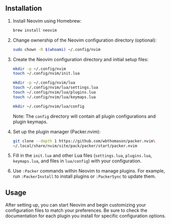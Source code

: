 ## Installation

1. Install Neovim using Homebrew:
    ```sh
    brew install neovim
    ```

2. Change ownership of the Neovim configuration directory (optional):
    ```sh
    sudo chown -R $(whoami) ~/.config/nvim
    ```

3. Create the Neovim configuration directory and initial setup files:
    ```sh
    mkdir -p ~/.config/nvim
    touch ~/.config/nvim/init.lua
    
    mkdir -p ~/.config/nvim/lua
    touch ~/.config/nvim/lua/settings.lua
    touch ~/.config/nvim/lua/plugins.lua
    touch ~/.config/nvim/lua/keymaps.lua
    
    mkdir ~/.config/nvim/lua/config
    ```
    Note: The `config` directory will contain all plugin configurations and plugin keymaps.

4. Set up the plugin manager (Packer.nvim):
    ```sh
    git clone --depth 1 https://github.com/wbthomason/packer.nvim\
    ~/.local/share/nvim/site/pack/packer/start/packer.nvim
    ```

5. Fill in the `init.lua` and other Lua files (`settings.lua`, `plugins.lua`, `keymaps.lua`, and files in `lua/config`) with your configuration.

6. Use `:Packer` commands within Neovim to manage plugins. For example, run `:PackerInstall` to install plugins or `:PackerSync` to update them.

## Usage

After setting up, you can start Neovim and begin customizing your configuration files to match your preferences. Be sure to check the documentation for each plugin you install for specific configuration options.

